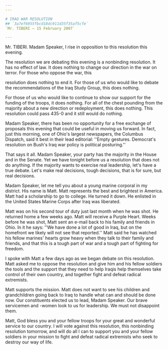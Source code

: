 ```yaml
---
---

# IRAQ WAR RESOLUTION
## `3a7ef6955fbcd18dc911d35f35af5cfe`
`Mr. TIBERI — 15 February 2007`

---
```



Mr. TIBERI. Madam Speaker, I rise in opposition to this resolution 
this evening.

The resolution we are debating this evening is a nonbinding 
resolution. It has no effect of law. It does nothing to change our 
direction in the war on terror. For those who oppose the war, this


resolution does nothing to end it. For those of us who would like to 
debate the recommendations of the Iraq Study Group, this does nothing.

For those of us who would like to continue to show our support for 
the funding of the troops, it does nothing. For all of the chest 
pounding from the majority about a new direction or redeployment, this 
does nothing. This resolution could pass 435-0 and it still would do 
nothing.

Madam Speaker, there has been no opportunity for a free exchange of 
proposals this evening that could be useful in moving us forward. In 
fact, just this morning, one of Ohio's largest newspapers, the Columbus 
Dispatch, said it best in their lead editorial: ''Empty gestures. 
Democrat's resolution on Bush's Iraq war policy is political 
posturing.''

That says it all. Madam Speaker, your party has the majority in the 
House and in the Senate. Yet we have tonight before us a resolution 
that does not do anything. If the majority wants to exercise real 
leadership, let's have a true debate. Let's make real decisions, tough 
decisions, that is for sure, but real decisions.

Madam Speaker, let me tell you about a young marine corporal in my 
district. His name is Matt. Matt represents the best and brightest in 
America. Matt had a scholarship to go to college. He turned it down. He 
enlisted in the United States Marine Corps after Iraq was liberated.

Matt was on his second tour of duty just last month when he was shot. 
He returned home a few weeks ago. Matt will receive a Purple Heart. 
Weeks before he was shot, Matt sent an e-mail back to his family and 
friends in Ohio. In it he says: ''We have done a lot of good in Iraq, 
but on the homefront we likely will not see that reported.'' Matt said 
he has watched his fellow marines' hearts grow heavy when they talk to 
their family and friends, and that this is a tough part of war and a 
tough part of fighting for freedom.

I spoke with Matt a few days ago as we began debate on this 
resolution. Matt asked me to oppose the resolution and give him and his 
fellow soldiers the tools and the support that they need to help Iraqis 
help themselves take control of their own country, and together fight 
and defeat radical extremists.

Matt supports the mission. Matt does not want to see his children and 
grandchildren going back to Iraq to handle what can and should be done 
now. Our constituents elected us to lead, Madam Speaker. Our brave 
servicemen and -women look to us for leadership. We must not disappoint 
them.

Matt, God bless you and your fellow troops for your great and 
wonderful service to our country. I will vote against this resolution, 
this nonbinding resolution tomorrow, and will do all I can to support 
you and your fellow soldiers in your mission to fight and defeat 
radical extremists who seek to destroy our way of life.